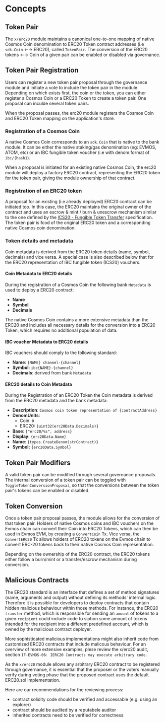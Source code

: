 <!--
order: 1
-->

# Concepts

## Token Pair

The `x/erc20` module maintains a canonical one-to-one mapping of native Cosmos Coin denomination to ERC20 Token contract addresses (i.e `sdk.Coin` ←→ ERC20), called `TokenPair`.  The conversion of the ERC20 tokens ←→ Coin of a given pair can be enabled or disabled via governance.

## Token Pair Registration

Users can register a new token pair proposal through the governance module and initiate a vote to include the token pair in the module. Depending on which exists first, the coin or the token, you can either register a Cosmos Coin or a ERC20 Token to create a token pair. One proposal can inculde several token pairs.

When the proposal passes, the erc20 module registers the Cosmos Coin and ERC20 Token mapping on the application's store.

### Registration of a Cosmos Coin

A native Cosmos Coin corresponds to an `sdk.Coin` that is native to the bank module. It can be either the native staking/gas denomination (eg: EVMOS, ATOM, etc) or an IBC fungible token voucher (i.e with denom format of `ibc/{hash}`).

When a proposal is initiated for an existing native Cosmos Coin, the erc20 module will deploy a factory ERC20 contract, representing the ERC20 token for the token pair, giving the module ownership of that contract.

### Registration of an ERC20 token

A proposal for an existing (i.e already deployed) ERC20 contract can be initiated too. In this case, the ERC20 maintains the original owner of the contract and uses an escrow & mint / burn & unescrow mechanism similar to the one defined by the [ICS20 - Fungible Token Transfer](https://github.com/cosmos/ibc/blob/master/spec/app/ics-020-fungible-token-transfer) specification. The token pair is fcod of the original ERC20 token and a corresponding native Cosmos coin denomination.

### Token details and metadata

Coin metadata is derived from the ERC20 token details (name, symbol, decimals) and vice versa. A special case is also described below that for the ERC20 representation of IBC fungible token (ICS20) vouchers.

#### Coin Metadata to ERC20 details

During the registration of a Cosmos Coin the following bank `Metadata` is used to deploy a ERC20 contract:

- **Name**
- **Symbol**
- **Decimals**

The native Cosmos Coin contains a more extensive metadata than the ERC20 and includes all necessary details for the conversion into a ERC20 Token, which requires no additional population of data.

#### IBC voucher Metadata to ERC20 details

IBC vouchers should comply to the following standard:

- **Name**: `{NAME} channel-{channel}`
- **Symbol**:  `ibc{NAME}-{channel}`
- **Decimals**:  derived from bank `Metadata`

#### ERC20 details to Coin Metadata

During the Registration of an ERC20 Token the Coin metadata is derived from the ERC20 metadata and the bank metadata:

- **Description**: `Cosmos coin token representation of {contractAddress}`
- **DenomUnits**:
    - Coin: `0`
    - ERC20: `{uint32(erc20Data.Decimals)}`
- **Base**: `{"erc20/%s", address}`
- **Display**: `{erc20Data.Name}`
- **Name**: `{types.CreateDenom(strContract)}`
- **Symbol:** `{erc20Data.Symbol}`

## Token Pair Modifiers

A valid token pair can be modified through several governance proposals. The internal conversion of a token pair can be toggled with `ToggleTokenConversionProposal`, so that the conversions between the token pair's tokens can be enabled or disabled.

## Token Conversion

Once a token pair proposal passes, the module allows for the conversion of that token pair. Holders of native Cosmos coins and IBC vouchers on the Evmos chain can convert their Coin into ERC20 Tokens, which can then be used in Evmos EVM, by creating a `ConvertCoin` Tx. Vice versa, the `ConvertERC20` Tx allows holders of ERC20 tokens on the Evmos chain to convert ERC-20 tokens back to their native Cosmos Coin representation.

Depending on the ownership of the ERC20 contract, the ERC20 tokens either follow a burn/mint or a transfer/escrow mechanism during conversion.

## Malicious Contracts

The ERC20 standard is an interface that defines a set of method signatures (name, arguments and output) without defining its methods' internal logic. Therefore it is possible for developers to deploy contracts that contain hidden malicious behaviour within those methods. For instance, the ERC20 `transfer` method, which is responsible for sending an `amount` of tokens to a given `recipient` could include code to siphon some amount of tokens intended for the recipient into a different predefined account, which is owned by the malicious contract deployer.

More sophisticated malicious implementations might also inherit code from customized ERC20 contracts that include malicous behaviour. For an overview of more extensive examples, plese review the x/erc20 audit, section `IF-EVMOS-06: IERC20 Contracts may execute arbitrary code`.

As the `x/erc20` module allows any arbitrary ERC20 contract to be registered through governance, it is essential that the proposer or the voters manually verify during voting phase that the proposed contract uses the default ERC20.sol implementation.

Here are our recommendations for the reviewing process:

- contract solidity code should be verified and accessable (e.g. using an explorer)
- contract should be audited by a reputabele auditor
- inherited contracts need to be verified for correctness
